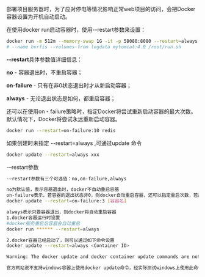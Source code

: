 部署项目服务器时，为了应对停电等情况影响正常web项目的访问，会把Docker容器设置为开机自动启动。

在使用docker run启动容器时，使用--restart参数来设置：

```bash
docker run -m 512m --memory-swap 1G -it -p 58080:8080 --restart=always 
# --name bvrfis --volumes-from logdata mytomcat:4.0 /root/run.sh
```

**--restart**具体参数值详细信息：

**no** - 容器退出时，不重启容器；

**on-failure** - 只有在非0状态退出时才从新启动容器；

**always** - 无论退出状态是如何，都重启容器；


还可以在使用on - failure策略时，指定Docker将尝试重新启动容器的最大次数。默认情况下，Docker将尝试永远重新启动容器。

```bash
docker run --restart=on-failure:10 redis
```

如果创建时未指定 --restart=always ,可通过update 命令

```bash
docker update --restart=always xxx
```

-–restart参数

```bash
-–restart参数有三个可选值：no,on-failure,always

no为默认值，表示容器退出时，docker不自动重启容器
on-failure表示，若容器的退出状态非0，则docker自动重启容器，还可以指定重启次数，若超过指定次数未能启动容器则放弃
docker update --restart=on-failure:3 [容器名]

always表示只要容器退出，则docker将自动重启容器
1.docker容器运行时设置
#docker服务重启后容器会自动重启
docker run ****** --restart=always

2.docker容器已经启动了，则可以通过如下命令设置
docker update --restart=always <Container ID>

Warning: The docker update and docker container update commands are not supported for Windows containers.

官方网站说不支持windows容器上使用docker update命令，经实际测试windows上使用此命令一样可以起作用。


```


